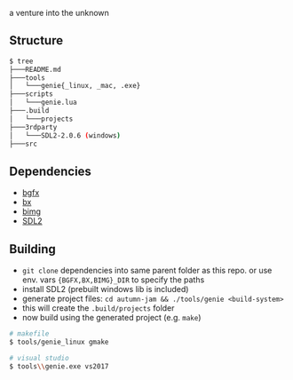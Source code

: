 a venture into the unknown

## Structure

```bash
$ tree
├───README.md
├───tools
│   └───genie{_linux, _mac, .exe}
├───scripts
│   └───genie.lua
├───.build
│   └───projects
├───3rdparty
│   └───SDL2-2.0.6 (windows)
├───src
```

## Dependencies
 - [bgfx](https://github.com/bkaradzic/bgfx)
 - [bx](https://github.com/bkaradzic/bx)
 - [bimg](https://github.com/bkaradzic/bimg)
 - [SDL2](http://www.libsdl.org/download-2.0.php)

## Building
 - `git clone` dependencies into same parent folder as this repo. or use env. vars `{BGFX,BX,BIMG}_DIR` to specify the paths
 - install SDL2 (prebuilt windows lib is included)
 - generate project files: `cd autumn-jam && ./tools/genie <build-system>`
  - this will create the `.build/projects` folder
 - now build using the generated project (e.g. `make`)

```bash
# makefile
$ tools/genie_linux gmake

# visual studio
$ tools\\genie.exe vs2017
```